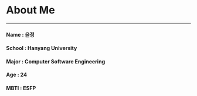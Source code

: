 # About Me
---------
#### Name : 윤정
#### School : Hanyang University
#### Major : Computer Software Engineering
#### Age : 24
#### MBTI : ESFP
